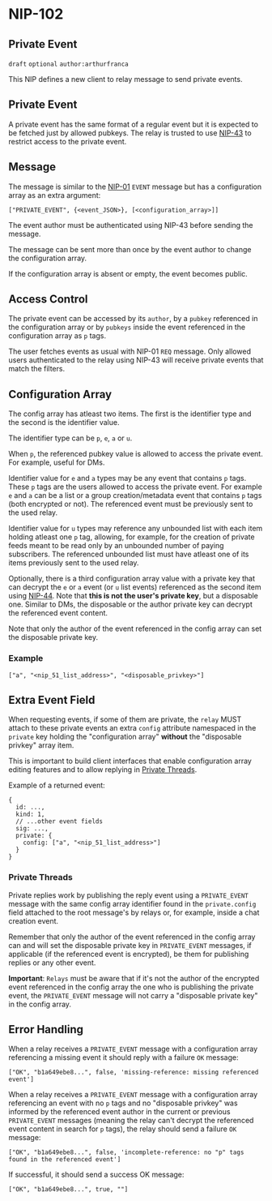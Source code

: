 NIP-102
=======

Private Event
-------------

`draft` `optional` `author:arthurfranca`

This NIP defines a new client to relay message to send private events.

## Private Event

A private event has the same format of a regular event but it
is expected to be fetched just by allowed pubkeys. The relay is
trusted to use [NIP-43](43.md) to restrict access to the private
event.

## Message

The message is similar to the [NIP-01](01.md) `EVENT` message but
has a configuration array as an extra argument:

`["PRIVATE_EVENT", {<event_JSON>}, [<configuration_array>]]`

The event author must be authenticated using NIP-43
before sending the message.

The message can be sent more than once by the event author
to change the configuration array.

If the configuration array is absent or empty, the event becomes public.

## Access Control

The private event can be accessed by its `author`, by a `pubkey`
referenced in the configuration array or by `pubkeys` inside the
event referenced in the configuration array as `p` tags.

The user fetches events as usual with NIP-01 `REQ` message.
Only allowed users authenticated to the relay using NIP-43 will
receive private events that match the filters.

## Configuration Array

The config array has atleast two items. The first is the identifier type and the second is the identifier value.

The identifier type can be `p`, `e`, `a` or `u`.

When `p`, the referenced pubkey value is allowed to access the private event.
For example, useful for DMs.

Identifier value for `e` and `a` types may be any event that contains `p`
tags. These `p` tags are the users allowed to access the private event.
For example `e` and `a` can be a list or a group
creation/metadata event that contains `p` tags (both encrypted or not).
The referenced event must be previously sent to the used relay.

Identifier value for `u` types may reference any unbounded list with each
item holding atleast one `p` tag, allowing, for example, for the creation of private
feeds meant to be read only by an unbounded number of paying subscribers.
The referenced unbounded list must have atleast one of its items previously
sent to the used relay.

Optionally, there is a third configuration array value with
a private key that can decrypt the `e` or `a` event (or `u` list events)
referenced as the second item using [NIP-44](44.md).
Note that **this is not the user's private key**, but a disposable one.
Similar to DMs, the disposable or the author private key can decrypt the
referenced event content.

Note that only the author of the event referenced in the config array
can set the disposable private key.

### Example

`["a", "<nip_51_list_address>", "<disposable_privkey>"]`

## Extra Event Field

When requesting events, if some of them are private, the `relay` MUST
attach to these private events an extra `config` attribute namespaced
in the `private` key holding the "configuration array"
**without** the "disposable privkey" array item.

This is important to build client interfaces that enable configuration array editing features
and to allow replying in [Private Threads](#private-threads).

Example of a returned event:

```
{
  id: ...,
  kind: 1,
  // ...other event fields
  sig: ...,
  private: {
    config: ["a", "<nip_51_list_address>"]
  }
}
```

### Private Threads

Private replies work by publishing the reply event using a `PRIVATE_EVENT` message
with the same config array identifier found in the `private.config` field
attached to the root message's by relays or, for example, inside a chat creation event.

Remember that only the author of the event referenced in the config array
can and will set the disposable private key in `PRIVATE_EVENT` messages,
if applicable (if the referenced event is encrypted),
be them for publishing replies or any other event.

**Important**: `Relays` must be aware that if it's not the author of the encrypted event
referenced in the config array the one who is publishing the private event,
the `PRIVATE_EVENT` message will not carry a "disposable private key" in the config array.

## Error Handling

When a relay receives a `PRIVATE_EVENT` message
with a configuration array referencing a missing event it should reply with
a failure `OK` message:

`["OK", "b1a649ebe8...", false, 'missing-reference: missing referenced event']`

When a relay receives a `PRIVATE_EVENT` message
with a configuration array referencing
an event with no `p` tags and no "disposable privkey"
was informed by the referenced event author in the current
or previous `PRIVATE_EVENT` messages
(meaning the relay can't decrypt the referenced event content in search for `p` tags),
the relay should send a failure `OK` message:

`["OK", "b1a649ebe8...", false, 'incomplete-reference: no "p" tags found in the referenced event']`

If successful, it should send a success OK message:

`["OK", "b1a649ebe8...", true, ""]`
